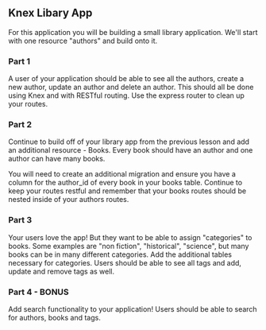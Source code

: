 ## Knex Libary App

For this application you will be building a small library application. We'll start with one resource "authors" and build onto it.

### Part 1 

A user of your application should be able to see all the authors, create a new author, update an author and delete an author. This should all be done using Knex and with RESTful routing. Use the express router to clean up your routes.

### Part 2

Continue to build off of your library app from the previous lesson and add an additional resource - Books. Every book should have an author and one author can have many books. 

You will need to create an additional migration and ensure you have a column for the author_id of every book in your books table. Continue to keep your routes restful and remember that your books routes should be nested inside of your authors routes.

### Part 3

Your users love the app! But they want to be able to assign "categories" to books. Some examples are "non fiction", "historical", "science", but many books can be in many different categories. Add the additional tables necessary for categories. Users should be able to see all tags and add, update and remove tags as well.

### Part 4 - BONUS

Add search functionality to your application! Users should be able to search for authors, books and tags.